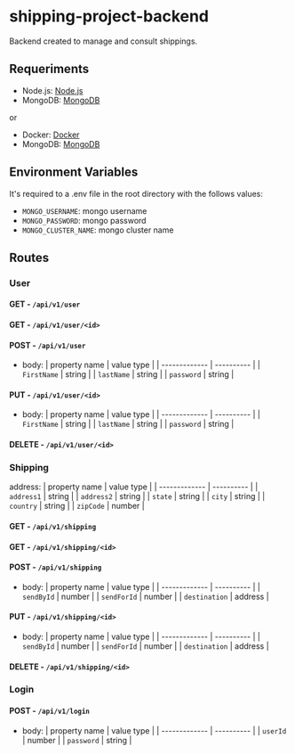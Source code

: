 # shipping-project-backend

Backend created to manage and consult shippings.

## Requeriments

- Node.js: [Node.js](https://nodejs.org/)
- MongoDB: [MongoDB](https://www.mongodb.com/)

or

- Docker: [Docker](https://www.docker.com/)
- MongoDB: [MongoDB](https://www.mongodb.com/)

## Environment Variables

It's required to a .env file in the root directory with the follows values:

- `MONGO_USERNAME`: mongo username
- `MONGO_PASSWORD`: mongo password
- `MONGO_CLUSTER_NAME`: mongo cluster name

## Routes

### User

#### GET - `/api/v1/user`

#### GET - `/api/v1/user/<id>`

#### POST - `/api/v1/user`

-   body:
    | property name | value type |
    | ------------- | ---------- |
    | `FirstName` | string |
    | `lastName` | string |
    | `password` | string |

#### PUT - `/api/v1/user/<id>`

-   body:
    | property name | value type |
    | ------------- | ---------- |
    | `FirstName` | string |
    | `lastName` | string |
    | `password` | string |

#### DELETE - `/api/v1/user/<id>`

### Shipping

address:
| property name | value type |
| ------------- | ---------- |
| `address1` | string |
| `address2` | string |
| `state` | string |
| `city` | string |
| `country` | string |
| `zipCode` | number |

#### GET - `/api/v1/shipping`

#### GET - `/api/v1/shipping/<id>`

#### POST - `/api/v1/shipping`

-   body:
    | property name | value type |
    | ------------- | ---------- |
    | `sendById` | number |
    | `sendForId` | number |
    | `destination` | address |

#### PUT - `/api/v1/shipping/<id>`

-   body:
    | property name | value type |
    | ------------- | ---------- |
    | `sendById` | number |
    | `sendForId` | number |
    | `destination` | address |

#### DELETE - `/api/v1/shipping/<id>`

### Login

#### POST - `/api/v1/login`

-   body:
    | property name | value type |
    | ------------- | ---------- |
    | `userId` | number |
    | `password` | string |
